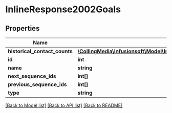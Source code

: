 # InlineResponse2002Goals

## Properties
Name | Type | Description | Notes
------------ | ------------- | ------------- | -------------
**historical_contact_counts** | [**\CollingMedia\Infusionsoft\Model\InlineResponse2002HistoricalContactCounts**](InlineResponse2002HistoricalContactCounts.md) |  | [optional] 
**id** | **int** |  | [optional] 
**name** | **string** |  | [optional] 
**next_sequence_ids** | **int[]** |  | [optional] 
**previous_sequence_ids** | **int[]** |  | [optional] 
**type** | **string** |  | [optional] 

[[Back to Model list]](../README.md#documentation-for-models) [[Back to API list]](../README.md#documentation-for-api-endpoints) [[Back to README]](../README.md)


